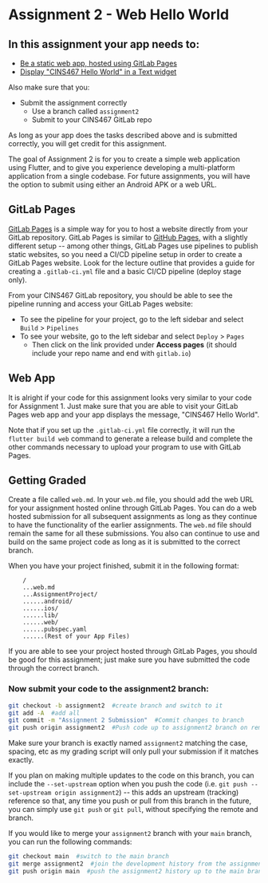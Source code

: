 # Assignment 2 - Web Hello World

## In this assignment your app needs to:

* [Be a static web app, hosted using GitLab Pages](#gitlab-pages)
* [Display "CINS467 Hello World" in a Text widget](#web-app)

Also make sure that you:
* Submit the assignment correctly
  * Use a branch called `assignment2`
  * Submit to your CINS467 GitLab repo

As long as your app does the tasks described above and is submitted correctly, you will get credit for this assignment.

The goal of Assignment 2 is for you to create a simple web application using Flutter, and to give you experience developing a multi-platform application from a single codebase. For future assignments, you will have the option to submit using either an Android APK or a web URL.

## GitLab Pages

[GitLab Pages](https://about.gitlab.com/stages-devops-lifecycle/pages/) is a simple way for you to host a website directly from your GitLab repository. GitLab Pages is similar to [GitHub Pages](https://pages.github.com/), with a slightly different setup -- among other things, GitLab Pages use pipelines to publish static websites, so you need a CI/CD pipeline setup in order to create a GitLab Pages website. Look for the lecture outline that provides a guide for creating a `.gitlab-ci.yml` file and a basic CI/CD pipeline (deploy stage only).

From your CINS467 GitLab repository, you should be able to see the pipeline running and access your GitLab Pages website:
* To see the pipeline for your project, go to the left sidebar and select `Build` > `Pipelines`
* To see your website, go to the left sidebar and select `Deploy` > `Pages`
  * Then click on the link provided under **Access pages** (it should include your repo name and end with `gitlab.io`)

## Web App

It is alright if your code for this assignment looks very similar to your code for Assignment 1. Just make sure that you are able to visit your GitLab Pages web app and your app displays the message, "CINS467 Hello World".

Note that if you set up the `.gitlab-ci.yml` file correctly, it will run the `flutter build web` command to generate a release build and complete the other commands necessary to upload your program to use with GitLab Pages.

## Getting Graded

Create a file called `web.md`. In your `web.md` file, you should add the web URL for your assignment hosted online through GitLab Pages. You can do a web hosted submission for all subsequent assignments as long as they continue to have the functionality of the earlier assignments. The `web.md` file should remain the same for all these submissions. You also can continue to use and build on the same project code as long as it is submitted to the correct branch.

When you have your project finished, submit it in the following format:

```
    /
    ...web.md
    ...AssignmentProject/
    ......android/
    ......ios/
    ......lib/
    ......web/
    ......pubspec.yaml
    ......(Rest of your App Files)
```

If you are able to see your project hosted through GitLab Pages, you should be good for this assignment; just make sure you have submitted the code through the correct branch.

### Now submit your code to the **assignment2** branch:

```bash
git checkout -b assignment2  #create branch and switch to it
git add -A  #add all
git commit -m "Assignment 2 Submission"  #Commit changes to branch
git push origin assignment2  #Push code up to assignment2 branch on remote
```

Make sure your branch is exactly named `assignment2` matching the case, spacing, etc as my grading script will only pull your submission if it matches exactly.

If you plan on making multiple updates to the code on this branch, you can include the `--set-upstream` option when you push the code (i.e. `git push --set-upstream origin assignment2`) -- this adds an upstream (tracking) reference so that, any time you push or pull from this branch in the future, you can simply use `git push` or `git pull`, without specifying the remote and branch.

If you would like to merge your `assignment2` branch with your `main` branch, you can run the following commands:
```bash
git checkout main  #switch to the main branch
git merge assignment2  #join the development history from the assignment2 branch with the current (main) branch
git push origin main  #push the assignment2 history up to the main branch on the remote
```
